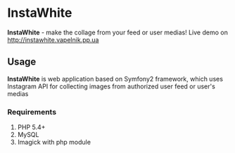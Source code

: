 # InstaWhite

**InstaWhite** - make the collage from your feed or user medias!
Live demo on http://instawhite.vapelnik.pp.ua

## Usage

**InstaWhite** is web application based on Symfony2 framework, which uses Instagram API for collecting images from authorized user feed or user's medias

### Requirements

1. PHP 5.4+
2. MySQL
3. Imagick with php module
